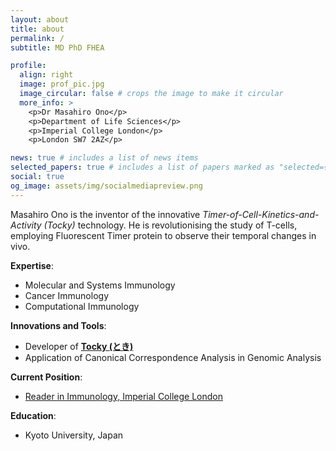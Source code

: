 ```yaml
---
layout: about
title: about
permalink: /
subtitle: MD PhD FHEA

profile:
  align: right
  image: prof_pic.jpg
  image_circular: false # crops the image to make it circular
  more_info: >
    <p>Dr Masahiro Ono</p>
    <p>Department of Life Sciences</p>
    <p>Imperial College London</p>
    <p>London SW7 2AZ</p>

news: true # includes a list of news items
selected_papers: true # includes a list of papers marked as "selected={true}"
social: true
og_image: assets/img/socialmediapreview.png
---
```


Masahiro Ono is the inventor of the innovative _Timer-of-Cell-Kinetics-and-Activity (Tocky)_ technology. He is revolutionising the study of T-cells, employing Fluorescent Timer protein to observe their temporal changes in vivo.

**Expertise**:

- Molecular and Systems Immunology
- Cancer Immunology
- Computational Immunology

**Innovations and Tools**:

- Developer of **[Tocky (とき)](https://bit.ly/3wvqUsx)**
- Application of Canonical Correspondence Analysis in Genomic Analysis

**Current Position**:

- [Reader in Immunology, Imperial College London](https://www.imperial.ac.uk/people/m.ono)

**Education**:

- Kyoto University, Japan
